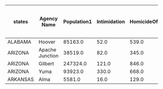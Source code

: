 states|Agency Name|Population1|Intimidation|HomicideOffenses|Murder andNonnegligentManslaughter|NegligentMan-slaughter|JustifiableHomicide|HumanTraffickingOffenses|CommercialSex Acts|InvoluntaryServitude|Kidnapping/Abduction|SexOffenses|Rape|Sodomy|SexualAssaultWith anObject|Fondling|SexOffenses,Non-forcible|Incest|StatutoryRape|Arson|Bribery|Burglary/Breaking &Entering|Counter-feiting/Forgery|Destruction/Damage/Vandalismof Property|Embezzle-ment|Extortion/Blackmail|FraudOffenses|FalsePretenses/Swindle/ConfidenceGame|CreditCard/AutomatedTellerMachineFraud|Imper-sonation|WelfareFraud|WireFraud|Larceny/TheftOffenses|Pocket-picking|Purse-snatching|Shop-lifting|TheftFromBuilding|TheftFromCoin Op-eratedMachineor Device|TheftFromMotorVehicle|Theft of Motor VehicleParts orAcces-sories|AllOtherLarceny|MotorVehicleTheft|Robbery|StolenPropertyOffenses|Drug/NarcoticOffenses|Drug/NarcoticViolations|DrugEquipmentViolations|GamblingOffenses|Betting/Wagering|Operating/Promoting/AssistingGambling|GamblingEquipmentViolations|SportsTampering|Por-nography/ObsceneMaterial|Pros-titutionOffenses|Pros-titution|Assisting orPromotingProstitution|PurchasingProstitution|WeaponLawViolations|total_crimes
---|---|---|---|---|---|---|---|---|---|---|---|---|---|---|---|---|---|---|---|---|---|---|---|---|---|---|---|---|---|---|---|---|---|---|---|---|---|---|---|---|---|---|---|---|---|---|---|---|---|---|---|---|---|---|---|---|---|---|---
ALABAMA|Hoover|85163.0|52.0|539.0|201.0|3.0|3.0|0.0|0.0|0.0|0.0|0.0|3.0|32.0|17.0|6.0|0.0|9.0|0.0|0.0|0.0|0.0|306.0|63.0|231.0|54.0|0.0|353.0|43.0|199.0|111.0|0.0|0.0|2085.0|3.0|1.0|917.0|348.0|0.0|471.0|101.0|244.0|76.0|51.0|28.0|334.0|148.0|0.0|0.0|0.0|0.0|0.0|7.0|15.0|15.0|0.0|0.0|45.0|7114.0
ARIZONA|Apache Junction|38519.0|82.0|345.0|64.0|0.0|0.0|0.0|0.0|0.0|0.0|0.0|3.0|48.0|2.0|0.0|1.0|45.0|2.0|0.0|2.0|0.0|352.0|29.0|528.0|0.0|0.0|159.0|65.0|32.0|62.0|0.0|0.0|848.0|0.0|0.0|336.0|10.0|0.0|99.0|22.0|381.0|102.0|11.0|10.0|155.0|166.0|0.0|0.0|0.0|0.0|0.0|4.0|10.0|0.0|10.0|0.0|37.0|4022.0
ARIZONA|Gilbert|247324.0|121.0|846.0|202.0|4.0|2.0|1.0|1.0|0.0|0.0|0.0|48.0|78.0|27.0|1.0|0.0|50.0|20.0|0.0|20.0|0.0|519.0|82.0|1592.0|18.0|6.0|589.0|162.0|149.0|278.0|0.0|0.0|2650.0|1.0|3.0|832.0|96.0|0.0|751.0|64.0|903.0|137.0|32.0|76.0|701.0|845.0|0.0|0.0|0.0|0.0|0.0|13.0|11.0|10.0|1.0|0.0|46.0|11988.0
ARIZONA|Yuma|93923.0|330.0|668.0|167.0|6.0|5.0|1.0|0.0|0.0|0.0|0.0|33.0|105.0|35.0|10.0|1.0|59.0|11.0|0.0|11.0|1.0|680.0|37.0|1713.0|19.0|3.0|588.0|278.0|122.0|176.0|0.0|12.0|2087.0|5.0|5.0|752.0|101.0|23.0|344.0|115.0|742.0|270.0|75.0|22.0|467.0|573.0|0.0|0.0|0.0|0.0|0.0|13.0|0.0|0.0|0.0|0.0|74.0|10739.0
ARKANSAS|Alma|5581.0|16.0|129.0|84.0|0.0|0.0|0.0|0.0|0.0|0.0|0.0|2.0|6.0|1.0|5.0|0.0|0.0|0.0|0.0|0.0|0.0|35.0|10.0|85.0|0.0|0.0|24.0|0.0|15.0|8.0|0.0|1.0|227.0|1.0|1.0|64.0|17.0|0.0|34.0|2.0|108.0|6.0|2.0|5.0|18.0|6.0|0.0|0.0|0.0|0.0|0.0|1.0|1.0|1.0|0.0|0.0|4.0|919.0
